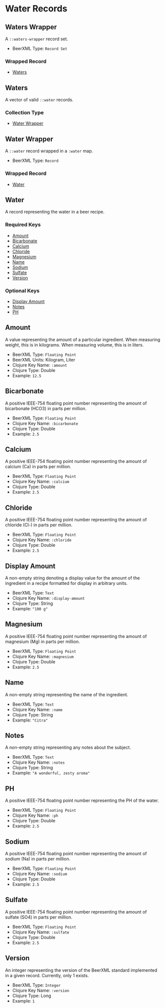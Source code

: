 # Water Records

## Waters Wrapper

A `::waters-wrapper` record set.

- BeerXML Type: `Record Set`

### Wrapped Record

- [Waters](#waters)

## Waters

A vector of valid `::water` records.

### Collection Type

- [Water Wrapper](#water-wrapper)

## Water Wrapper

A `::water` record wrapped in a `:water` map.

- BeerXML Type: `Record`

### Wrapped Record

- [Water](#water)

## Water

A record representing the water in a beer recipe.

### Required Keys

- [Amount](#amount)
- [Bicarbonate](#bicarbonate)
- [Calcium](#calcium)
- [Chloride](#chloride)
- [Magnesium](#magnesium)
- [Name](#name)
- [Sodium](#sodium)
- [Sulfate](#sulfate)
- [Version](#version)

### Optional Keys

- [Display Amount](#display-amount)
- [Notes](#notes)
- [PH](#ph)

## Amount

A value representing the amount of a particular ingredient.
When measuring weight, this is in kilograms.
When measuring volume, this is in liters.

- BeerXML Type: `Floating Point`
- BeerXML Units: Kilogram, Liter
- Clojure Key Name: `:amount`
- Clojure Type: Double
- Example: `12.5`

## Bicarbonate

A positive IEEE-754 floating point number representing the amount of bicarbonate (HCO3) in parts per million.

- BeerXML Type: `Floating Point`
- Clojure Key Name: `:bicarbonate`
- Clojure Type: Double
- Example: `2.5`

## Calcium

A positive IEEE-754 floating point number representing the amount of calcium (Ca) in parts per million.

- BeerXML Type: `Floating Point`
- Clojure Key Name: `:calcium`
- Clojure Type: Double
- Example: `2.5`

## Chloride

A positive IEEE-754 floating point number representing the amount of chloride (Cl-) in parts per million.

- BeerXML Type: `Floating Point`
- Clojure Key Name: `:chloride`
- Clojure Type: Double
- Example: `2.5`

## Display Amount

A non-empty string denoting a display value for the amount of the ingredient in a recipe formatted for display in arbitrary units.

- BeerXML Type: `Text`
- Clojure Key Name: `:display-amount`
- Clojure Type: String
- Example: `"100 g"`

## Magnesium

A positive IEEE-754 floating point number representing the amount of magnesium (Mg) in parts per million.

- BeerXML Type: `Floating Point`
- Clojure Key Name: `:magnesium`
- Clojure Type: Double
- Example: `2.5`

## Name

A non-empty string representing the name of the ingredient.

- BeerXML Type: `Text`
- Clojure Key Name: `:name`
- Clojure Type: String
- Example: `"Citra"`

## Notes

A non-empty string representing any notes about the subject.

- BeerXML Type: `Text`
- Clojure Key Name: `:notes`
- Clojure Type: String
- Example: `"A wonderful, zesty aroma"`

## PH

A positive IEEE-754 floating point number representing the PH of the water.

- BeerXML Type: `Floating Point`
- Clojure Key Name: `:ph`
- Clojure Type: Double
- Example: `2.5`

## Sodium

A positive IEEE-754 floating point number representing the amount of sodium (Na) in parts per million.

- BeerXML Type: `Floating Point`
- Clojure Key Name: `:sodium`
- Clojure Type: Double
- Example: `2.5`

## Sulfate

A positive IEEE-754 floating point number representing the amount of sulfate (SO4) in parts per million.

- BeerXML Type: `Floating Point`
- Clojure Key Name: `:sulfate`
- Clojure Type: Double
- Example: `2.5`

## Version

An integer representing the version of the BeerXML standard implemented in a given record. Currently, only 1 exists.

- BeerXML Type: `Integer`
- Clojure Key Name: `:version`
- Clojure Type: Long
- Example: `1`
